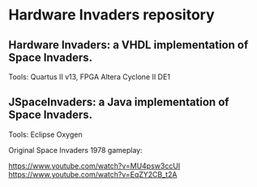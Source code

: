 # Hardware Invaders repository

## Hardware Invaders: a VHDL implementation of Space Invaders.
Tools: Quartus II v13, FPGA Altera Cyclone II DE1

## JSpaceInvaders: a Java implementation of Space Invaders.
Tools: Eclipse Oxygen


Original Space Invaders 1978 gameplay:

https://www.youtube.com/watch?v=MU4psw3ccUI
https://www.youtube.com/watch?v=EqZY2CB_t2A
